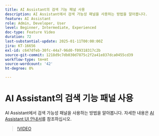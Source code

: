 ```yaml
---
title: AI Assistant의 검색 기능 패널 사용
description: AI Assistant에서 검색 가능성 패널을 사용하는 방법을 알아봅니다.
feature: AI Assistant
role: Admin, Developer, User
level: Beginner, Intermediate, Experienced
doc-type: Feature Video
duration: 72
last-substantial-update: 2025-01-11T00:00:00Z
jira: KT-16656
exl-id: c647dfeb-30fc-44a7-96d0-f09318317c2b
source-git-commit: 1218d9c7db030d7875c2f2a41e837dca0455cd39
workflow-type: tm+mt
source-wordcount: '42'
ht-degree: 0%

---
```


# AI Assistant의 검색 기능 패널 사용

AI Assistant에서 검색 가능성 패널을 사용하는 방법을 알아봅니다. 자세한 내용은 [AI Assistant UI 안내서](https://experienceleague.adobe.com/ko/docs/experience-platform/ai-assistant/ui-guide#use-discoverability)를 참조하십시오.

>[!VIDEO](https://video.tv.adobe.com/v/3440969/?learn=on&enablevpops&captions=kor)
